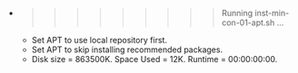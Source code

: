 * >>>>>>>>> Running inst-min-con-01-apt.sh ...
  * Set APT to use local repository first.
  * Set APT to skip installing recommended packages.
  * Disk size = 863500K. Space Used = 12K. Runtime = 00:00:00:00.
